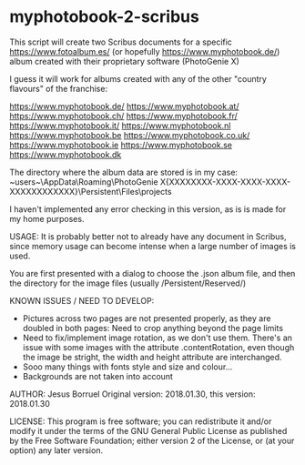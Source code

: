 # myphotobook-2-scribus
This script will create two Scribus documents for a specific https://www.fotoalbum.es/ (or hopefully https://www.myphotobook.de/) album created with their proprietary software (PhotoGenie X)

I guess it will work for albums created with any of the other "country flavours"
of the franchise:

https://www.myphotobook.de/
https://www.myphotobook.at/
https://www.myphotobook.ch/
https://www.myphotobook.fr/
https://www.myphotobook.it/
https://www.myphotobook.nl
https://www.myphotobook.be
https://www.myphotobook.co.uk/
https://www.myphotobook.ie
https://www.myphotobook.se
https://www.myphotobook.dk

The directory where the album data are stored is in my case:
~users~\AppData\Roaming\PhotoGenie X\{XXXXXXXX-XXXX-XXXX-XXXX-XXXXXXXXXXXX}\Persistent\Files\projects

I haven't implemented any error checking in this version, as is is made for
my home purposes.

USAGE: It is probably better not to already have any document in Scribus,
since memory usage can become intense when a large number of images is
used.

You are first presented with a dialog to choose the .json album file, and then
the directory for the image files (usually /Persistent/Reserved/)

KNOWN ISSUES / NEED TO DEVELOP:
- Pictures across two pages are not presented properly, as they are doubled
  in both pages: Need to crop anything beyond the page limits
- Need to fix/implement image rotation, as we don't use them. There's an issue
  with some images with the attribute .contentRotation, even though the image
  be stright, the width and height attribute are interchanged.
- Sooo many things with fonts style and size and colour...
- Backgrounds are not taken into account

AUTHOR: Jesus Borruel Original version: 2018.01.30, this version: 2018.01.30

LICENSE: This program is free software; you can redistribute it and/or modify 
it under the terms of the GNU General Public License as published by the Free 
Software Foundation; either version 2 of the License, or (at your option) any 
later version.
